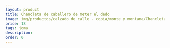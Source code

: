 ```yaml
---
layout: product
title: Chancleta de caballero de meter el dedo 
image: img/productos/calzado de calle - copia/monte y montana/Chancleta de caballero de meter el dedo =18=joma.webp
price: 18
tags: joma
description: 
order: 0
---
```

